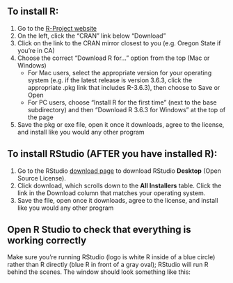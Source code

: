 

## To install R:
1.	Go to the [R-Project website](https://www.r-project.org/)
2.	On the left, click the “CRAN” link below “Download”
3.	Click on the link to the CRAN mirror closest to you (e.g. Oregon State if you’re in CA)
4.	Choose the correct “Download R for…” option from the top (Mac or Windows)
    * For Mac users, select the appropriate version for your operating system (e.g. if the latest release is version 3.6.3, click the appropriate .pkg link that includes R-3.6.3), then choose to Save or Open
    *	For PC users, choose “Install R for the first time” (next to the base subdirectory) and then “Download R 3.6.3 for Windows” at the top of the page
5.	Save the pkg or exe file, open it once it downloads, agree to the license, and install like you would any other program

## To install RStudio (AFTER you have installed R):
1.	Go to the RStudio [download page](https://www.rstudio.com/products/rstudio/download/) to download RStudio **Desktop** (Open Source License). 
2.	Click download, which scrolls down to the **All Installers** table. Click the link in the Download column that matches your operating system.
3.	Save the file, open once it downloads, agree to the license, and install like you would any other program

## Open R Studio to check that everything is working correctly
Make sure you’re running RStudio (logo is white R inside of a blue circle) rather than R directly (blue R in front of a gray oval); RStudio will run R behind the scenes. The window should look something like this:
